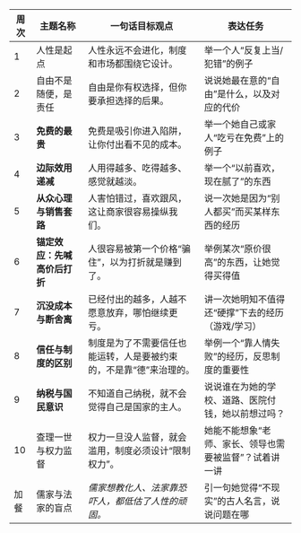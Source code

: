 | 周次 | 主题名称                     | 一句话目标观点                                               | 表达任务                                               |
| ---- | ---------------------------- | ------------------------------------------------------------ | ------------------------------------------------------ |
| 1    | 人性是起点                   | 人性永远不会进化，制度和市场都围绕它设计。                   | 举一个人“反复上当/犯错”的例子                          |
| 2    | 自由不是随便，是责任         | 自由是你有权选择，但你要承担选择的后果。                     | 说说她最在意的“自由”是什么，以及对应的代价             |
| 3    | **免费的最贵**               | 免费是吸引你进入陷阱，让你付出看不见的成本。                 | 举一个她自己或家人“吃亏在免费”上的例子                 |
| 4    | **边际效用递减**             | 人用得越多、吃得越多、感觉就越淡。                           | 举一个“以前喜欢，现在腻了”的东西                       |
| 5    | **从众心理与销售套路**       | 人害怕错过，喜欢跟风，这让商家很容易操纵我们。               | 说一次她是因为“别人都买”而买某样东西的经历             |
| 6    | **锚定效应：先喊高价后打折** | 人很容易被第一个价格“骗住”，以为打折就是赚到了。             | 举例某次“原价很高”的东西，让她觉得买得值               |
| 7    | **沉没成本与断舍离**         | 已经付出的越多，人越不愿意放弃，哪怕继续更亏。               | 讲一次她明知不值得还“硬撑”下去的经历（游戏/学习）      |
| 8    | **信任与制度的区别**         | 制度是为了不需要信任也能运转，人是要被约束的，不是靠“德”来治理的。 | 举例一个“靠人情失败”的经历，反思制度的重要性           |
| 9    | **纳税与国民意识**           | 不知道自己纳税，就不会觉得自己是国家的主人。                 | 说说谁在为她的学校、道路、医院付钱，她以前想过吗？     |
| 10   | 查理一世与权力监督           | 权力一旦没人监督，就会滥用，制度必须设计“限制权力”。         | 她能不能想象“老师、家长、领导也需要被监督”？试着讲一讲 |
| 加餐 | 儒家与法家的盲点             | *儒家想教化人、法家靠恐吓人，都低估了人性的顽固。*           | 引一句她觉得“不现实”的古人名言，说说问题在哪           |